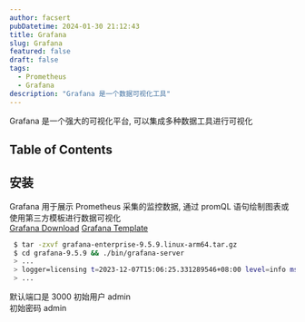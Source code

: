 ```yaml
---
author: facsert
pubDatetime: 2024-01-30 21:12:43
title: Grafana
slug: Grafana
featured: false
draft: false
tags:
  - Prometheus
  - Grafana
description: "Grafana 是一个数据可视化工具"
---
```


Grafana 是一个强大的可视化平台, 可以集成多种数据工具进行可视化  

## Table of Contents

## 安装

Grafana 用于展示 Prometheus 采集的监控数据, 通过 promQL 语句绘制图表或使用第三方模板进行数据可视化  
[Grafana Download](https://grafana.com/grafana/download?pg=graf&plcmt=deploy-box-1)
[Grafana Template](https://grafana.com/grafana/dashboards/)

```bash
 $ tar -zxvf grafana-enterprise-9.5.9.linux-arm64.tar.gz
 $ cd grafana-9.5.9 && ./bin/grafana-server
 > ...
 > logger=licensing t=2023-12-07T15:06:25.331289546+08:00 level=info msg="Validated license token" appURL=http://localhost:3000/ source=disk status=NotFound
 > ...
```

默认端口是 3000
初始用户 admin  
初始密码 admin
